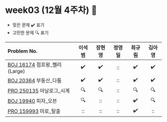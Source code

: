 
# week03 (12월 4주차) :pencil:

- 맞은 문제 :heavy_check_mark: 표기
- 고민한 문제 :mag: 표기


| Problem No.|이석범|장현영|정영일|최규림|김아영|
|:--------------------------------------------------------------------------------------- |:----------------:|:----:|:----------------:|:----------------:|:----------------:|
| [BOJ 16174](https://www.acmicpc.net/problem/16174) 점프왕_쩰리(Large)                                    |:heavy_check_mark:|:heavy_check_mark:|::|:heavy_check_mark:|:heavy_check_mark:|
| [BOJ 20364](https://www.acmicpc.net/problem/20364) 부동산_다툼                          |:heavy_check_mark:|:heavy_check_mark:|::|:heavy_check_mark:|:heavy_check_mark:|
| [PRO 250135](https://school.programmers.co.kr/learn/courses/30/lessons/250135) 아날로그_시계 |:mag:|:mag:|::|:mag:|:mag:|
| [BOJ 19940](https://www.acmicpc.net/problem/19940) 피자_오븐                                    |:mag:|::|::|:heavy_check_mark:|:mag:|
| [PRO 159993](https://school.programmers.co.kr/learn/courses/30/lessons/159993) 미로_탈출 |::|::|::|:heavy_check_mark:|::|
